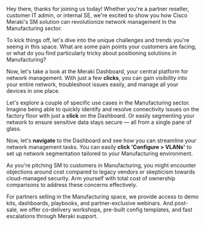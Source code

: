 Hey there, thanks for joining us today! Whether you're a partner reseller, customer IT admin, or internal SE, we're excited to show you how Cisco Meraki's SM solution can revolutionize network management in the Manufacturing sector.

To kick things off, let's dive into the unique challenges and trends you're seeing in this space. What are some pain points your customers are facing, or what do you find particularly tricky about positioning solutions in Manufacturing?

Now, let's take a look at the Meraki Dashboard, your central platform for network management. With just a few **clicks**, you can gain visibility into your entire network, troubleshoot issues easily, and manage all your devices in one place.

Let's explore a couple of specific use cases in the Manufacturing sector. Imagine being able to quickly identify and resolve connectivity issues on the factory floor with just a **click** on the Dashboard. Or easily segmenting your network to ensure sensitive data stays secure — all from a single pane of glass.

Now, let's **navigate** to the Dashboard and see how you can streamline your network management tasks. You can easily **click 'Configure > VLANs'** to set up network segmentation tailored to your Manufacturing environment.

As you're pitching SM to customers in Manufacturing, you might encounter objections around cost compared to legacy vendors or skepticism towards cloud-managed security. Arm yourself with total cost of ownership comparisons to address these concerns effectively.

For partners selling in the Manufacturing space, we provide access to demo kits, dashboards, playbooks, and partner-exclusive webinars. And post-sale, we offer co-delivery workshops, pre-built config templates, and fast escalations through Meraki support.